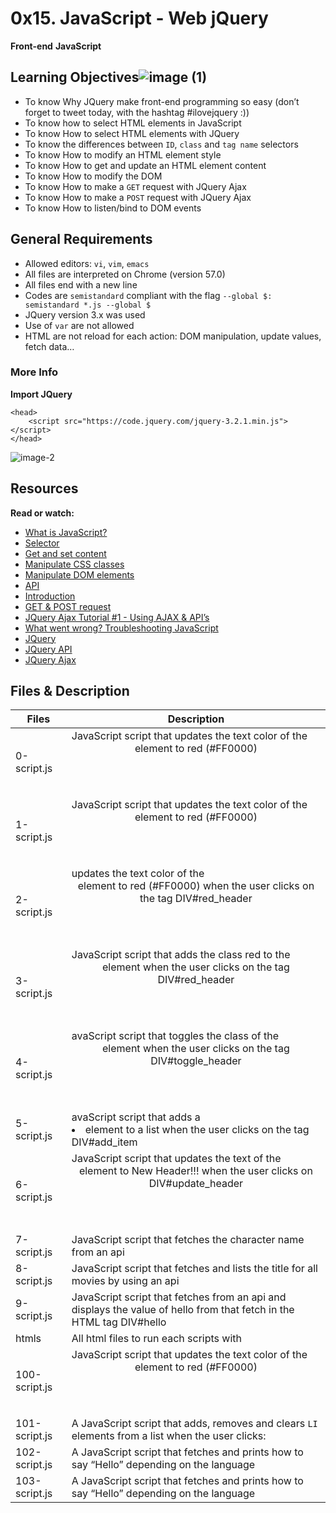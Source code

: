 # 0x15. JavaScript - Web jQuery
**Front-end** **JavaScript**

## Learning Objectives![image (1)](https://github.com/Omowunmijuin/alx-higher_level_programming/assets/109985883/646f7175-5ec5-4680-b95d-def59eda10e5)

- To know Why JQuery make front-end programming so easy (don’t forget to tweet today, with the hashtag #ilovejquery :))
- To know how to select HTML elements in JavaScript
- To know How to select HTML elements with JQuery
- To know the differences between ``ID``, ``class`` and ``tag name`` selectors
- To know How to modify an HTML element style
- To know How to get and update an HTML element content
- To know How to modify the DOM
- To know How to make a ``GET`` request with JQuery Ajax
- To know How to make a ``POST`` request with JQuery Ajax
- To know How to listen/bind to DOM events

## General Requirements
- Allowed editors: ``vi``, ``vim``, ``emacs``
- All files are interpreted on Chrome (version 57.0)
- All files end with a new line
- Codes are ``semistandard`` compliant with the flag ``--global $: semistandard *.js --global $``
- JQuery version 3.x was used
- Use of ``var`` are not allowed
- HTML are not reload for each action: DOM manipulation, update values, fetch data…

### More Info
**Import JQuery**
```
<head>
    <script src="https://code.jquery.com/jquery-3.2.1.min.js"></script>
</head>
```

![image-2](https://github.com/Omowunmijuin/alx-higher_level_programming/assets/109985883/d0ac14a4-8eb4-4b53-b6d4-661b8903f47e)

## Resources
**Read or watch:**
- [What is JavaScript?](https://developer.mozilla.org/en-US/docs/Learn/JavaScript/First_steps/What_is_JavaScript)
- [Selector](https://jquery-tutorial.net/selectors/using-elements-ids-and-classes/)
- [Get and set content](https://jquery-tutorial.net/dom-manipulation/getting-and-setting-content/)
- [Manipulate CSS classes](https://jquery-tutorial.net/dom-manipulation/getting-and-setting-css-classes/)
- [Manipulate DOM elements](https://jquery-tutorial.net/dom-manipulation/the-append-and-prepend-methods/)
- [API](https://oscarotero.com/jquery/)
- [Introduction](https://jquery-tutorial.net/ajax/introduction/)
- [GET & POST request](https://jquery-tutorial.net/ajax/the-get-and-post-methods/)
- [JQuery Ajax Tutorial #1 - Using AJAX & API’s](https://www.youtube.com/watch?v=fEYx8dQr_cQ)
- [What went wrong? Troubleshooting JavaScript](https://developer.mozilla.org/en-US/docs/Learn/JavaScript/First_steps/What_went_wrong)
- [JQuery](https://jquery.com/)
- [JQuery API](https://api.jquery.com/)
- [JQuery Ajax](https://learn.jquery.com/ajax/)

## Files & Description
| Files | Description                                                                                                                |
| ---------------------- | -------------------------------------------------------------------------------------------------------------------------- |
| 0-script.js            | JavaScript script that updates the text color of the <header> element to red (#FF0000)                                     |
| 1-script.js            | JavaScript script that updates the text color of the <header> element to red (#FF0000)                                     |
| 2-script.js            | updates the text color of the <header> element to red (#FF0000) when the user clicks on the tag DIV#red_header             |
| 3-script.js            | JavaScript script that adds the class red to the <header> element when the user clicks on the tag DIV#red_header           |
| 4-script.js            | avaScript script that toggles the class of the <header> element when the user clicks on the tag DIV#toggle_header          |
| 5-script.js            | avaScript script that adds a <li> element to a list when the user clicks on the tag DIV#add_item                           |
| 6-script.js            | JavaScript script that updates the text of the <header> element to New Header!!! when the user clicks on DIV#update_header |
| 7-script.js            | JavaScript script that fetches the character name from an api                                                              |
| 8-script.js            | JavaScript script that fetches and lists the title for all movies by using an api                                          |
| 9-script.js            | JavaScript script that fetches from an api and displays the value of hello from that fetch in the HTML tag DIV#hello       |
| htmls                  | All html files to run each scripts with                                                                                    |
| 100-script.js          | JavaScript script that updates the text color of the <header> element to red (#FF0000)|
| 101-script.js		 | A JavaScript script that adds, removes and clears ``LI`` elements from a list when the user clicks:|
| 102-script.js		 | A JavaScript script that fetches and prints how to say “Hello” depending on the language|
| 103-script.js		 | A JavaScript script that fetches and prints how to say “Hello” depending on the language|
